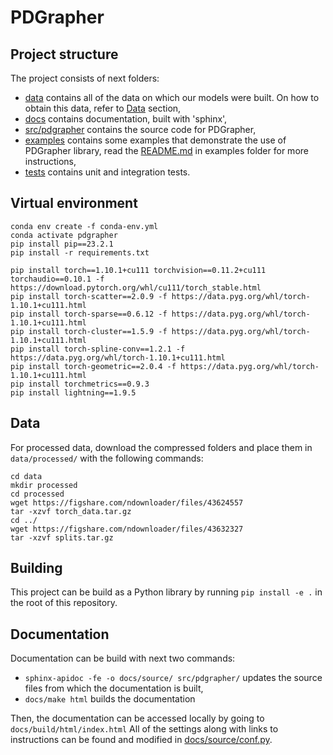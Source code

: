 # PDGrapher

## Project structure

The project consists of next folders:
- [data](data/) contains all of the data on which our models were built. On how to obtain this data, refer to [Data](#data) section,
- [docs](docs/) contains documentation, built with 'sphinx',
- [src/pdgrapher](src/pdgrapher/) contains the source code for PDGrapher,
- [examples](examples/) contains some examples that demonstrate the use of PDGrapher library, read the [README.md](examples/README.md) in examples folder for more instructions,
- [tests](tests/) contains unit and integration tests.

## Virtual environment

```
conda env create -f conda-env.yml
conda activate pdgrapher
pip install pip==23.2.1
pip install -r requirements.txt

pip install torch==1.10.1+cu111 torchvision==0.11.2+cu111 torchaudio==0.10.1 -f https://download.pytorch.org/whl/cu111/torch_stable.html
pip install torch-scatter==2.0.9 -f https://data.pyg.org/whl/torch-1.10.1+cu111.html
pip install torch-sparse==0.6.12 -f https://data.pyg.org/whl/torch-1.10.1+cu111.html
pip install torch-cluster==1.5.9 -f https://data.pyg.org/whl/torch-1.10.1+cu111.html
pip install torch-spline-conv==1.2.1 -f https://data.pyg.org/whl/torch-1.10.1+cu111.html
pip install torch-geometric==2.0.4 -f https://data.pyg.org/whl/torch-1.10.1+cu111.html
pip install torchmetrics==0.9.3
pip install lightning==1.9.5

```


## Data

For processed data, download the compressed folders and place them in `data/processed/` with the following commands:

```
cd data
mkdir processed
cd processed
wget https://figshare.com/ndownloader/files/43624557
tar -xzvf torch_data.tar.gz
cd ../
wget https://figshare.com/ndownloader/files/43632327
tar -xzvf splits.tar.gz
```


## Building

This project can be build as a Python library by running `pip install -e .` in the root of this repository.


## Documentation

Documentation can be build with next two commands:
- `sphinx-apidoc -fe -o docs/source/ src/pdgrapher/` updates the source files from which the documentation is built,
- `docs/make html` builds the documentation

Then, the documentation can be accessed locally by going to `docs/build/html/index.html`
All of the settings along with links to instructions can be found and modified in [docs/source/conf.py](docs/source/conf.py). 


